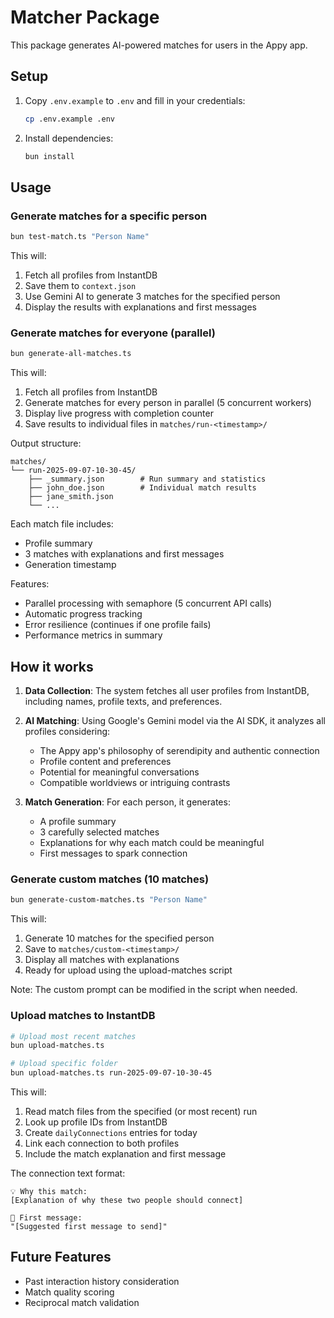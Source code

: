 # Matcher Package

This package generates AI-powered matches for users in the Appy app.

## Setup

1. Copy `.env.example` to `.env` and fill in your credentials:
   ```bash
   cp .env.example .env
   ```

2. Install dependencies:
   ```bash
   bun install
   ```

## Usage

### Generate matches for a specific person

```bash
bun test-match.ts "Person Name"
```

This will:
1. Fetch all profiles from InstantDB
2. Save them to `context.json`
3. Use Gemini AI to generate 3 matches for the specified person
4. Display the results with explanations and first messages

### Generate matches for everyone (parallel)

```bash
bun generate-all-matches.ts
```

This will:
1. Fetch all profiles from InstantDB
2. Generate matches for every person in parallel (5 concurrent workers)
3. Display live progress with completion counter
4. Save results to individual files in `matches/run-<timestamp>/`

Output structure:
```
matches/
└── run-2025-09-07-10-30-45/
    ├── _summary.json        # Run summary and statistics
    ├── john_doe.json        # Individual match results
    ├── jane_smith.json
    └── ...
```

Each match file includes:
- Profile summary
- 3 matches with explanations and first messages
- Generation timestamp

Features:
- Parallel processing with semaphore (5 concurrent API calls)
- Automatic progress tracking
- Error resilience (continues if one profile fails)
- Performance metrics in summary

## How it works

1. **Data Collection**: The system fetches all user profiles from InstantDB, including names, profile texts, and preferences.

2. **AI Matching**: Using Google's Gemini model via the AI SDK, it analyzes all profiles considering:
   - The Appy app's philosophy of serendipity and authentic connection
   - Profile content and preferences
   - Potential for meaningful conversations
   - Compatible worldviews or intriguing contrasts

3. **Match Generation**: For each person, it generates:
   - A profile summary
   - 3 carefully selected matches
   - Explanations for why each match could be meaningful
   - First messages to spark connection

### Generate custom matches (10 matches)

```bash
bun generate-custom-matches.ts "Person Name"
```

This will:
1. Generate 10 matches for the specified person
2. Save to `matches/custom-<timestamp>/`
3. Display all matches with explanations
4. Ready for upload using the upload-matches script

Note: The custom prompt can be modified in the script when needed.

### Upload matches to InstantDB

```bash
# Upload most recent matches
bun upload-matches.ts

# Upload specific folder
bun upload-matches.ts run-2025-09-07-10-30-45
```

This will:
1. Read match files from the specified (or most recent) run
2. Look up profile IDs from InstantDB
3. Create `dailyConnections` entries for today
4. Link each connection to both profiles
5. Include the match explanation and first message

The connection text format:
```
💡 Why this match:
[Explanation of why these two people should connect]

💬 First message:
"[Suggested first message to send]"
```

## Future Features

- Past interaction history consideration
- Match quality scoring
- Reciprocal match validation
